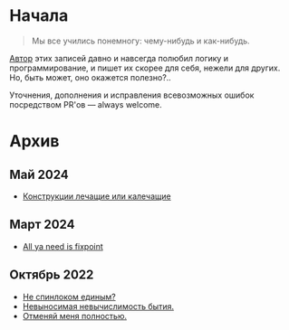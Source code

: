 # Начала 

> Мы все учились понемногу: чему-нибудь и как-нибудь.

[Автор](https://t.me/the_zazaeil) этих записей давно и навсегда полюбил логику и программирование, и пишет их скорее для себя, нежели для других. Но, быть может, оно окажется полезно?.. 

Уточнения, дополнения и исправления всевозможных ошибок посредством PR'ов — always welcome. 

# Архив 

## Май 2024

- [Конструкции лечащие или калечащие](/cmon-canon.md)

## Март 2024

- [All ya need is fixpoint](/all-ya-need-is-fixpoint.md)

## Октябрь 2022

- [Не спинлоком единым?](/%D0%BD%D0%B5-%D1%81%D0%BF%D0%B8%D0%BD%D0%BB%D0%BE%D0%BA%D0%BE%D0%BC-%D0%B5%D0%B4%D0%B8%D0%BD%D1%8B%D0%BC.md)
- [Невыносимая невычислимость бытия.](/%D0%BD%D0%B5%D0%B2%D1%8B%D0%BD%D0%BE%D1%81%D0%B8%D0%BC%D0%B0%D1%8F-%D0%BD%D0%B5%D0%B2%D1%8B%D1%87%D0%B8%D1%81%D0%BB%D0%B8%D0%BC%D0%BE%D1%81%D1%82%D1%8C-%D0%B1%D1%8B%D1%82%D0%B8%D1%8F.md)
- [Отменяй меня полностью.](/%D0%BE%D1%82%D0%BC%D0%B5%D0%BD%D1%8F%D0%B9-%D0%BC%D0%B5%D0%BD%D1%8F-%D0%BF%D0%BE%D0%BB%D0%BD%D0%BE%D1%81%D1%82%D1%8C%D1%8E.md)